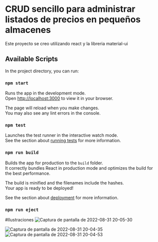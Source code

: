 # CRUD sencillo para administrar listados de precios en pequeños almacenes

Este proyecto se creo utilizando react y la libreria material-ui

## Available Scripts

In the project directory, you can run:

### `npm start`

Runs the app in the development mode.\
Open [http://localhost:3000](http://localhost:3000) to view it in your browser.

The page will reload when you make changes.\
You may also see any lint errors in the console.

### `npm test`

Launches the test runner in the interactive watch mode.\
See the section about [running tests](https://facebook.github.io/create-react-app/docs/running-tests) for more information.

### `npm run build`

Builds the app for production to the `build` folder.\
It correctly bundles React in production mode and optimizes the build for the best performance.

The build is minified and the filenames include the hashes.\
Your app is ready to be deployed!

See the section about [deployment](https://facebook.github.io/create-react-app/docs/deployment) for more information.

### `npm run eject`
#Ilustraciones
![Captura de pantalla de 2022-08-31 20-05-30](https://user-images.githubusercontent.com/50423482/187800610-2ef8799d-1ff5-42ee-8ee8-8007df42349d.png)

![Captura de pantalla de 2022-08-31 20-04-35](https://user-images.githubusercontent.com/50423482/187800595-87d9484f-b6f9-4260-8b0f-0a4b9907ac20.png)
![Captura de pantalla de 2022-08-31 20-04-53](https://user-images.githubusercontent.com/50423482/187800602-7e456081-673a-41e8-9d2a-ae357a2e9f8d.png)

